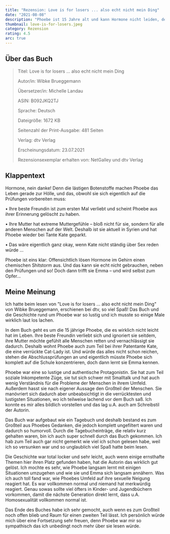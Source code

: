 ```yaml
---
title: "Rezension: Love is for losers ... also echt nicht mein Ding"
date: "2021-08-08"
description: "Phoebe ist 15 Jahre alt und kann Hormone nicht leiden, denn die sind es Schuld das sich ihre beste Freundin zum ersten Mal verliebt hat & sie seitdem ignoriert. Phoebe ist eins klar: Hormone lösen im Gehirn einen chemischen Shitstorm aus. Und das kann sie echt nicht gebrauchen, neben den Prüfungen und so! Doch dann trifft sie Emma – und wird selbst zum Opfer..."
thumbnail: love-is-for-losers.jpeg
category: Rezension
rating: 4.5
arc: true
---
```


## Über das Buch
> Titel: Love is for losers ... also echt nicht mein Ding
>
> Autor/in: Wibke Brueggemann
>
> Übersetzer/in: Michelle Landau
>
> ASIN: B092JKQ2TJ
>
> Sprache: Deutsch
>
> Dateigröße: 1672 KB
>
> Seitenzahl der Print-Ausgabe: 481 Seiten
>
> Verlag: dtv Verlag
>
> Erscheinungsdatum: 23.07.2021
>
> Rezensionsexemplar erhalten von: NetGalley und dtv Verlag

## Klappentext
Hormone, nein danke!
Denn die lästigen Botenstoffe machen Phoebe das Leben gerade zur Hölle, und das, obwohl sie sich eigentlich auf die Prüfungen vorbereiten muss:

• Ihre beste Freundin ist zum ersten Mal verliebt und scheint Phoebe aus ihrer Erinnerung gelöscht zu haben.

• Ihre Mutter hat extreme Muttergefühle – bloß nicht für sie, sondern für alle anderen Menschen auf der Welt. Deshalb ist sie aktuell in Syrien und hat Phoebe wieder bei Tante Kate geparkt.

• Das wäre eigentlich ganz okay, wenn Kate nicht ständig über Sex reden würde …

Phoebe ist eins klar: Offensichtlich lösen Hormone im Gehirn einen chemischen Shitstorm aus. Und das kann sie echt nicht gebrauchen, neben den Prüfungen und so! Doch dann trifft sie Emma – und wird selbst zum Opfer...

## Meine Meinung
Ich hatte beim lesen von "Love is for losers ... also echt nicht mein Ding" von Wibke Brueggemann, erschienen bei dtv, so viel Spaß! Das Buch und die Geschichte rund um Phoebe war so lustig und ich musste so einige Male wirklich laut los lachen.

In dem Buch geht es um die 15 jährige Phoebe, die es wirklich nicht leicht hat im Leben. Ihre beste Freundin verliebt sich und ignoriert sie seitdem, ihre Mutter möchte gefühlt alle Menschen retten und vernachlässigt sie dadurch. Deshalb wohnt Phoebe auch zum Teil bei ihrer Patentante Kate, die eine verrückte Cat-Lady ist. Und würde das alles nicht schon reichen, stehen die Abschlussprüfungen an und eigentlich müsste Phoebe sich komplett auf die Schule konzentrieren, doch dann lernt sie Emma kennen.

Phoebe war eine so lustige und authentische Protagonistin. Sie hat zum Teil soziale Inkompetente Züge, sie tut sich schwer mit Smalltalk und hat auch wenig Verständnis für die Probleme der Menschen in ihrem Umfeld. Außerdem hasst sie nach eigener Aussage den Großteil der Menschen. Sie manövriert sich dadurch aber unbeabsichtigt in die verrücktesten und lustigsten Situationen, wo ich teilweise lachend vor dem Buch saß. Ich konnte es mir alles bildlich vorstellen und das lag u.A. auch am Schreibstil der Autorin.

Das Buch war aufgebaut wie ein Tagebuch und deshalb bestand es zum Großteil aus Phoebes Gedanken, die jedoch komplett ungefiltert waren und dadurch so humorvoll. Durch die Tagebucheinträge, die relativ kurz gehalten waren, bin ich auch super schnell durch das Buch gekommen. Ich hab zum Teil auch gar nicht gemerkt wie viel ich schon gelesen habe, weil ich so versunken war und so unglaublich viel Spaß hatte beim lesen.

Die Geschichte war total locker und sehr leicht, auch wenn einige ernsthafte Themen hier ihren Platz gefunden haben, hat die Autorin das wirklich gut gelöst. Ich mochte es sehr, wie Phoebe langsam lernt mit einigen Situationen umzugehen und wie sie und Emma sich langsam annähern. Was ich auch toll fand war, wie Phoebes Umfeld auf ihre sexuelle Neigung reagiert hat. Es war vollkommen normal und niemand hat merkwürdig reagiert. Genau sowas sollte viel öfters in Kinder- und Jugendbüchern vorkommen, damit die nächste Generation direkt lernt, dass u.A. Homosexualität vollkommen normal ist.

Das Ende des Buches habe ich sehr gemocht, auch wenn es zum Großteil noch offen blieb und Raum für einen zweiten Teil lässt. Ich persönlich würde mich über eine Fortsetzung sehr freuen, denn Phoebe war mir so sympathisch das ich unbedingt noch mehr über sie lesen würde.